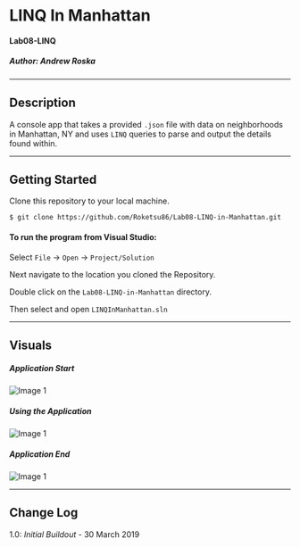 # LINQ In Manhattan
#### Lab08-LINQ
##### *Author: Andrew Roska*

------------------------------

## Description
A console app that takes a provided `.json` file with data on neighborhoods in Manhattan, NY and uses `LINQ` queries to parse and output the details found within.

------------------------------

## Getting Started
Clone this repository to your local machine.
```
$ git clone https://github.com/Roketsu86/Lab08-LINQ-in-Manhattan.git
```
#### To run the program from Visual Studio:
Select ```File``` -> ```Open``` -> ```Project/Solution```

Next navigate to the location you cloned the Repository.

Double click on the ```Lab08-LINQ-in-Manhattan``` directory.

Then select and open ```LINQInManhattan.sln```

------------------------------

## Visuals

##### Application Start
![Image 1](https://via.placeholder.com/750x500)
##### Using the Application
![Image 1](https://via.placeholder.com/750x500)
##### Application End
![Image 1](https://via.placeholder.com/750x500)

------------------------------

## Change Log
1.0: *Initial Buildout* - 30 March 2019
